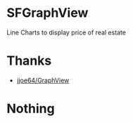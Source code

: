 # SFGraphView
Line Charts to display price of real estate
# Thanks
* [jjoe64/GraphView](https://github.com/jjoe64/GraphView)
# Nothing
